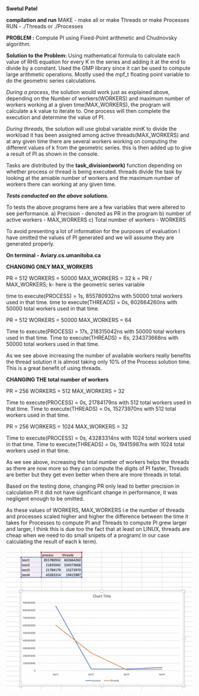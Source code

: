 **Swetul Patel**


**compilation and run**
	MAKE - make all or make Threads or make Processes
	RUN - ./Threads or ./Processes


**PROBLEM :** Compute PI using Fixed-Point arithmetic and Chudnovsky algorithm.

**Solution to the Problem:**
Using mathematical formula to calculate each value of RHS equation for every K in the series and adding it at the end to divide by a constant.
Used the GMP library since it can be used to compute large arithmetic operations.
Mostly used the mpf_t floating point variable to do the geometric series calculations.

*During a process*, the solution would work just as explained above, depending on the Number of workers(WORKERS) and maximum number of workers working at a given time(MAX_WORKERS), the program will calculate a k value to iterate to. One process will then complete the execution and determine the value of PI.

*During threads*, the solution will use global variable minK to divide the workload it has been assigned among active threads(MAX_WORKERS) and at any given time there are several workers working on computing the different values of k from the geometric series. this is then added up to give a result of PI as shown in the console.

Tasks are distributed by the **task_division(work)** function depending on whether process or thread is being executed. threads divide the task by looking at the amiable number of workers and the maximum number of workers there can working at any given time.

**_Tests conducted on the above solutions._**

To tests the above programs here are a few variables that were altered to see performance.
a) Precision - denoted as PR in the program
b) number of active workers - MAX_WORKERS
c) Total number of workers - WORKERS

 To avoid presenting a lot of information for the purposes of evaluation I have omitted the values of PI generated and we will assume they are generated properly.




**On terminal - Aviary.cs.umanitoba.ca**

**CHANGING ONLY MAX_WORKERS**

PR = 512
WORKERS = 50000
MAX_WORKERS = 32
k = PR / MAX_WORKERS; 	k- here is the geometric series variable

time to execute(PROCESS) = 1s, 855780932ns with 50000 total workers used in that time.
time to execute(THREADS) = 0s, 602664260ns with 50000 total workers used in that time.

PR = 512
WORKERS = 50000
MAX_WORKERS = 64

Time to execute(PROCESS) = 17s, 218315042ns with 50000 total workers used in that time.
Time to execute(THREADS) = 6s, 234373668ns with 50000 total workers used in that time.

As we see above increasing the number of available workers really benefits the thread solution it is almost taking only 10% of the Process solution time. This is a great benefit of using threads.

**CHANGING THE total number of workers**

PR = 256
WORKERS = 512
MAX_WORKERS = 32

Time to execute(PROCESS) = 0s, 21784179ns with 512 total workers used in that time.
Time to execute(THREADS) = 0s, 15273970ns with 512 total workers used in that time.


PR = 256
WORKERS = 1024
MAX_WORKERS = 32

Time to execute(PROCESS) = 0s, 43283314ns with 1024 total workers used in that time.
Time to execute(THREADS) = 0s, 19415987ns with 1024 total workers used in that time.

As we see above, increasing the total number of workers helps the threads as there are now more so they can compute the digits of PI faster, Threads are better but they get even better when there are more threads in total.


Based on the testing done, changing PR only lead to better precision in calculation PI it did not have significant change in performance, it was negligent enough to be omitted.

As these values of WORKERS, MAX_WORKERS i.e the number of threads and processes scaled higher and higher the difference between the time it takes for Processes to compute PI and Threads to compute PI grew larger and larger, I think this is due too the fact that at least on LINUX, threads are cheap when we need to do small snipets of a program( in our case calculating the result of each k term).

![chart.png](chart.png)
